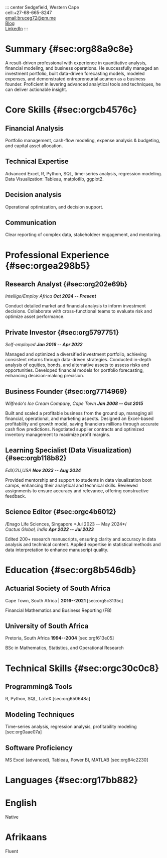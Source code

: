::: center
Sedgefield, Western Cape\
cell:+27-68-665-8247\
[email:bruceg72\@pm.me](mailto:bruceg72@pm.me)\
[Blog](https://mojojojoe.github.io)\
[LinkedIn](https://linkedin.com/in/brucegraham72)
:::

# Summary {#sec:org88a9c8e}

A result-driven professional with experience in quantitative analysis,
financial modeling, and business operations. He successfully managed an
investment portfolio, built data-driven forecasting models, modeled
expenses, and demonstrated entrepreneurial acumen as a business founder.
Proficient in levering advanced analytical tools and techniques, he can
deliver actionable insight.

# Core Skills {#sec:orgcb4576c}

## Financial Analysis

Portfolio management, cash-flow modeling, expense analysis & budgeting,
and capital asset allocation.

## Technical Expertise

Advanced Excel, R, Python, SQL, time-series analysis, regression
modeling. Data Visualization: Tableau, matplotlib, ggplot2.

## Decision analysis

Operational optimization, and decision support.

## Communication

Clear reporting of complex data, stakeholdeer engagement, and mentoring.

# Professional Experience {#sec:orgea298b5}

## Research Analyst {#sec:org202e69b}

*Intelligo/Employ Africa **Oct 2024 -- Present***

Conduct detailed market and financial analysis to inform investment
decisions. Collaborate with cross-functional teams to evaluate risk and
optimize asset performance.

## Private Investor {#sec:org5797751}

*Self-employed **Jan 2016 -- Apr 2022***

Managed and optimized a diversified investment portfolio, achieving
consistent returns through data-driven strategies. Conducted in-depth
analysis of equities, bonds, and alternative assets to assess risks and
opportunities. Developed financial models for portfolio forecasting,
enhancing decision-making precision.

## Business Founder {#sec:org7714969}

*Wilfredo\'s Ice Cream Company, Cape Town **Jan 2008 -- Oct 2015***

Built and scaled a profitable business from the ground up, managing all
financial, operational, and marketing aspects. Designed an Excel-based
profitability and growth model, saving financiers millions through
accurate cash flow predictions. Negotiated supplier contracts and
optimized inventory management to maximize profit margins.

## Learning Specialist (Data Visualization) {#sec:orgb118b82}

*EdX/2U,USA **Nov 2023 -- Aug 2024***

Provided mentorship and support to students in data visualization boot
camps, enhancing their analytical and technical skills. Reviewed
assignments to ensure accuracy and relevance, offering constructive
feedback.

## Science Editor {#sec:orgc4b6012}

/Enago Life Sciences, Singapore \*Jul 2023 -- May 2024\*/\
*Cactus Global, India **Apr 2022 -- Jul 2023***

Edited 200+ research manuscripts, ensuring clarity and accuracy in data
analysis and technical content. Applied expertise in statistical methods
and data interpretation to enhance manuscript quality.

# Education {#sec:org8b546db}

## Actuarial Society of South Africa

Cape Town, South Africa \| **2016--2021** \[sec:org5c3135c\]

Financial Mathematics and Business Reporting (FB)

## University of South Africa

Pretoria, South Africa **1994--2004** \[sec:orgf613e05\]

BSc in Mathematics, Statistics, and Operational Research

# Technical Skills {#sec:orgc30c0c8}

## Programming& Tools

R, Python, SQL, LaTeX \[sec:org650648a\]

## Modeling Techniques

Time-series analysis, regression analysis, profitability modeling
\[sec:org0aae07a\]

## Software Proficiency

MS Excel (advanced), Tableau, Power BI, MATLAB \[sec:org84c2230\]

# Languages {#sec:org17bb882}

# English

Native

# Afrikaans

Fluent
